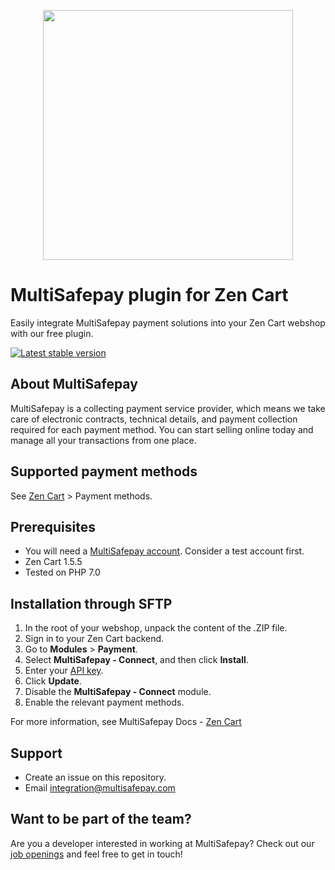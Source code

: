 <p align="center">
  <img src="https://www.multisafepay.com/img/multisafepaylogo.svg" width="400px" position="center">
</p>

# MultiSafepay plugin for Zen Cart

Easily integrate MultiSafepay payment solutions into your Zen Cart webshop with our free plugin.

[![Latest stable version](https://img.shields.io/github/release/multisafepay/zencart.svg)](https://github.com/MultiSafepay/zencart)

## About MultiSafepay

MultiSafepay is a collecting payment service provider, which means we take care of electronic contracts, technical details, and payment collection required for each payment method. You can start selling online today and manage all your transactions from one place.

## Supported payment methods

See [Zen Cart](https://docs.multisafepay.com/docs/zen-cart) > Payment methods. 

## Prerequisites

- You will need a [MultiSafepay account](https://docs.multisafepay.com/docs/getting-started-guide/). Consider a test account first.
- Zen Cart 1.5.5
- Tested on PHP 7.0

## Installation through SFTP

1. In the root of your webshop, unpack the content of the .ZIP file.
2. Sign in to your Zen Cart backend.
3. Go to **Modules** > **Payment**.
4. Select **MultiSafepay - Connect**, and then click **Install**.
5. Enter your [API key](https://docs.multisafepay.com/docs/sites#site-id-api-key-and-security-code).
6. Click **Update**.
7. Disable the **MultiSafepay - Connect** module.
8. Enable the relevant payment methods.

For more information, see MultiSafepay Docs - [Zen Cart](https://docs.multisafepay.com/docs/zen-cart)
 
## Support

- Create an issue on this repository. 
- Email <a href="mailto:integration@multisafepay.com">integration@multisafepay.com</a>

## Want to be part of the team?

Are you a developer interested in working at MultiSafepay? Check out our [job openings](https://www.multisafepay.com/careers/#jobopenings) and feel free to get in touch!
